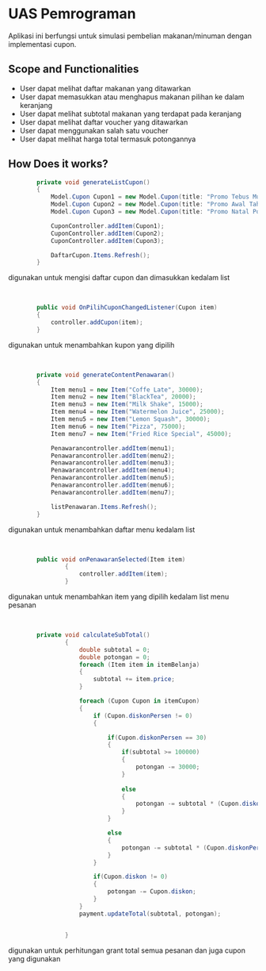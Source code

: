 # UAS Pemrograman
Aplikasi ini berfungsi untuk simulasi pembelian makanan/minuman 
dengan implementasi cupon.

## Scope and Functionalities
- User dapat melihat daftar makanan yang ditawarkan
- User dapat memasukkan atau menghapus makanan pilihan ke dalam keranjang
- User dapat melihat subtotal makanan yang terdapat pada keranjang
- User dapat melihat daftar voucher yang ditawarkan
- User dapat menggunakan salah satu voucher
- User dapat melihat harga total termasuk potongannya

## How Does it works?
```csharp
        private void generateListCupon()
        {
            Model.Cupon Cupon1 = new Model.Cupon(title: "Promo Tebus Murah Diskon 30% max. 30.000", discInPercent: 30);
            Model.Cupon Cupon2 = new Model.Cupon(title: "Promo Awal Tahun Diskon 25%", discInPercent: 25);
            Model.Cupon Cupon3 = new Model.Cupon(title: "Promo Natal Potongan 10000", disc: 10000);

            CuponController.addItem(Cupon1);
            CuponController.addItem(Cupon2);
            CuponController.addItem(Cupon3);

            DaftarCupon.Items.Refresh();
        }
```
digunakan untuk mengisi daftar cupon dan dimasukkan kedalam
list

<br>

```csharp
        public void OnPilihCuponChangedListener(Cupon item)
        {
            controller.addCupon(item);
        }
```
digunakan untuk menambahkan kupon yang dipilih

<br>

```csharp
        private void generateContentPenawaran()
        {
            Item menu1 = new Item("Coffe Late", 30000);
            Item menu2 = new Item("BlackTea", 20000);
            Item menu3 = new Item("Milk Shake", 15000);
            Item menu4 = new Item("Watermelon Juice", 25000);
            Item menu5 = new Item("Lemon Squash", 30000);
            Item menu6 = new Item("Pizza", 75000);
            Item menu7 = new Item("Fried Rice Special", 45000);

            Penawarancontroller.addItem(menu1);
            Penawarancontroller.addItem(menu2);
            Penawarancontroller.addItem(menu3);
            Penawarancontroller.addItem(menu4);
            Penawarancontroller.addItem(menu5);
            Penawarancontroller.addItem(menu6);
            Penawarancontroller.addItem(menu7);

            listPenawaran.Items.Refresh();
        }
```
digunakan untuk menambahkan daftar menu kedalam list

<br>

```csharp
        public void onPenawaranSelected(Item item)
                {
                    controller.addItem(item);
                }
```
digunakan untuk menambahkan item yang dipilih kedalam list menu pesanan

<br>

```csharp
        private void calculateSubTotal()
                {
                    double subtotal = 0;
                    double potongan = 0;
                    foreach (Item item in itemBelanja)
                    {
                        subtotal += item.price;
                    }

                    foreach (Cupon Cupon in itemCupon)
                    {
                        if (Cupon.diskonPersen != 0)
                        {

                            if(Cupon.diskonPersen == 30)
                            {
                                if(subtotal >= 100000)
                                {
                                    potongan -= 30000;
                                }
                        
                                else
                                {
                                    potongan -= subtotal * (Cupon.diskonPersen / 100);
                                }
                            } 

                            else 
                            { 
                                potongan -= subtotal * (Cupon.diskonPersen/100);
                            }
                        }

                        if(Cupon.diskon != 0)
                        {
                            potongan -= Cupon.diskon;
                        }
                    }
                    payment.updateTotal(subtotal, potongan); 


                }
```
digunakan untuk perhitungan grant total semua pesanan dan juga cupon yang digunakan
